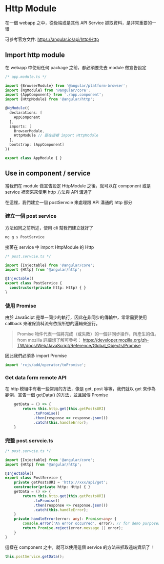 # Http Module

在一個 webapp 之中，從後端或是其他 API Service 抓取資料，是非常重要的一環

可參考官方文件:  https://angular.io/api/http/Http


## Import http module

在 webapp 中使用任何 package 之前，都必須要先去 module 做宣告設定

```ts
/* app.module.ts */

import {BrowserModule} from '@angular/platform-browser';
import {NgModule} from '@angular/core';
import {AppComponent} from './app.component';
import {HttpModule} from '@angular/http';

@NgModule({
  declarations: [
    AppComponent
  ],
  imports: [
    BrowserModule,
    HttpModule // 要在這裡 import HttpModule
  ],
  bootstrap: [AppComponent]
})

export class AppModule { }

```


## Use in component / service

當我們在 module 做宣告設定 HttpModule 之後，就可以在 component 或是 service 裡面來來使用 http 方法與 API 溝通了

在這裡，我們建立一個 postServcie 來處理跟 API 溝通的 http 部分


### 建立一個 post service

方法如同之前所述，使用 cli 幫我們建立就好了

```sh
ng g s PostService
```

接著在 service 中 import HttpModule 的 Http

```ts
/* post.servcie.ts */

import {Injectable} from '@angular/core';
import {Http} from '@angular/http';

@Injectable()
export class PostService {
  constructor(private http: Http) { }
}

```


### 使用 Promise

由於 JavaScipt 是單一同步的執行，因此在非同步的傳輸中，常常需要使用 callback 來確保資料流有依照所想的邏輯來進行。

> Promise 物件代表一個將完成（或失敗）的一個非同步操作，所產生的值。
> from mozilla
詳細想了解可參考：
https://developer.mozilla.org/zh-TW/docs/Web/JavaScript/Reference/Global_Objects/Promise


因此我們必須多 import Promise

```ts
import 'rxjs/add/operator/toPromise';
```

### Get data form remote API

在 http 模組中有著一些常用的方法，像是 get, post 等等，我們就以 get 來作為範例，宣告一個 getData() 的方法，並且回傳 Promise

```ts
    getData = () => {
        return this.http.get(this.getPostsURI)
             .toPromise()
             .then(response => response.json())
             .catch(this.handleError);
    }
```

### 完整 post.servcie.ts

```ts
/* post.servcie.ts */

import {Injectable} from '@angular/core';
import {Http} from '@angular/http';

@Injectable()
export class PostService {
    private getPostsURI = 'http://xxx/api/get';
    constructor(private http: Http) { }
    getData = () => {
        return this.http.get(this.getPostsURI)
             .toPromise()
             .then(response => response.json())
             .catch(this.handleError);
    }
    private handleError(error: any): Promise<any> {
        console.error('An error occurred', error); // for demo purposes only
        return Promise.reject(error.message || error);
    }
}

```

這樣在 component 之中，就可以使用這個 service 的方法來抓取遠端資訊了！

```ts
this.postService.getData();
```


